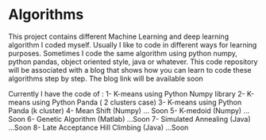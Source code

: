 # Algorithms
This project contains different Machine Learning and deep learning algorithm I coded myself.  Usually I like to code in different ways for learning purposes. Sometimes I code the same algorithm using python numpy, python pandas, object oriented style, java or whatever. This code repository will be associated with a blog that shows how you can learn to code these algorithms step by step. The blog link will be available soon

Currently I have the code of :
1- K-means using Python Numpy library
2- K-means using Python Panda ( 2 clusters case)
3- K-means using Python Panda (k cluster)
4- Mean Shift  (Numpy) ... Soon
5- K-medoid (Numpy) ... Soon
6- Genetic Algorithm (Matlab) ...Soon
7- Simulated Annealing (Java) ...Soon
8- Late Acceptance Hill Climbing (Java) ...Soon

